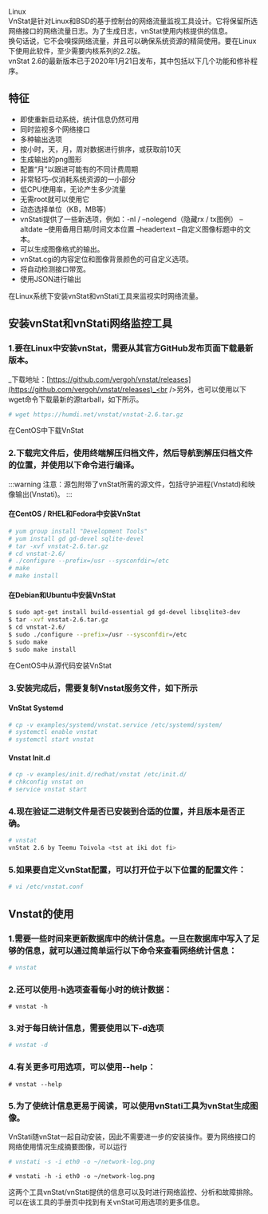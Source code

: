 Linux <br />VnStat是针对Linux和BSD的基于控制台的网络流量监视工具设计。它将保留所选网络接口的网络流量日志。为了生成日志，vnStat使用内核提供的信息。<br />换句话说，它不会嗅探网络流量，并且可以确保系统资源的精简使用。要在Linux下使用此软件，至少需要内核系列的2.2版。<br />vnStat 2.6的最新版本已于2020年1月21日发布，其中包括以下几个功能和修补程序。
<a name="EiI1W"></a>
## 特征

- 即使重新启动系统，统计信息仍然可用
- 同时监视多个网络接口
- 多种输出选项
- 按小时，天，月，周对数据进行排序，或获取前10天
- 生成输出的png图形
- 配置“月”以跟进可能有的不同计费周期
- 非常轻巧–仅消耗系统资源的一小部分
- 低CPU使用率，无论产生多少流量
- 无需root就可以使用它
- 动态选择单位（KB，MB等）
- vnStati提供了一些新选项，例如：-nl / –nolegend（隐藏rx / tx图例） –altdate –使用备用日期/时间文本位置 –headertext –自定义图像标题中的文本。
- 可以生成图像格式的输出。
- vnStat.cgi的内容定位和图像背景颜色的可自定义选项。
- 将自动检测接口带宽。
- 使用JSON进行输出

在Linux系统下安装vnStat和vnStati工具来监视实时网络流量。
<a name="Q6QOt"></a>
## 安装vnStat和vnStati网络监控工具
<a name="dwfUn"></a>
### 1.要在Linux中安装vnStat，需要从其官方GitHub发布页面下载最新版本。
_下载地址：[https://github.com/vergoh/vnstat/releases](https://github.com/vergoh/vnstat/releases)_<br />另外，也可以使用以下wget命令下载最新的源tarball，如下所示。
```bash
# wget https://humdi.net/vnstat/vnstat-2.6.tar.gz
```
在CentOS中下载VnStat
<a name="qW6LR"></a>
### 2.下载完文件后，使用终端解压归档文件，然后导航到解压归档文件的位置，并使用以下命令进行编译。
:::warning
注意：源包附带了vnStat所需的源文件，包括守护进程(Vnstatd)和映像输出(Vnstati)。
:::
<a name="Ny6B4"></a>
#### 在CentOS / RHEL和Fedora中安装VnStat
```bash
# yum group install "Development Tools"
# yum install gd gd-devel sqlite-devel 
# tar -xvf vnstat-2.6.tar.gz
# cd vnstat-2.6/
# ./configure --prefix=/usr --sysconfdir=/etc
# make
# make install
```
<a name="lOgIk"></a>
#### 在Debian和Ubuntu中安装VnStat
```bash
$ sudo apt-get install build-essential gd gd-devel libsqlite3-dev
$ tar -xvf vnstat-2.6.tar.gz
$ cd vnstat-2.6/
$ sudo ./configure --prefix=/usr --sysconfdir=/etc
$ sudo make
$ sudo make install
```
在CentOS中从源代码安装VnStat
<a name="oj3Ad"></a>
### 3.安装完成后，需要复制Vnstat服务文件，如下所示
<a name="M9xpT"></a>
#### VnStat Systemd
```bash
# cp -v examples/systemd/vnstat.service /etc/systemd/system/
# systemctl enable vnstat
# systemctl start vnstat
```
<a name="7CX67"></a>
#### Vnstat Init.d
```bash
# cp -v examples/init.d/redhat/vnstat /etc/init.d/
# chkconfig vnstat on
# service vnstat start
```
<a name="tUMKX"></a>
### 4.现在验证二进制文件是否已安装到合适的位置，并且版本是否正确。
```bash
# vnstat
vnStat 2.6 by Teemu Toivola <tst at iki dot fi>
```
<a name="MTEM5"></a>
### 5.如果要自定义vnStat配置，可以打开位于以下位置的配置文件：
```bash
# vi /etc/vnstat.conf
```
<a name="pBAX6"></a>
## Vnstat的使用
<a name="nLG7O"></a>
### 1.需要一些时间来更新数据库中的统计信息。一旦在数据库中写入了足够的信息，就可以通过简单运行以下命令来查看网络统计信息：
```bash
# vnstat
```
<a name="JqahI"></a>
### 2.还可以使用-h选项查看每小时的统计数据：
```
# vnstat -h
```
<a name="BlCfw"></a>
### 3.对于每日统计信息，需要使用以下-d选项
```bash
# vnstat -d
```
<a name="64lzw"></a>
### 4.有关更多可用选项，可以使用--help：
```
# vnstat --help
```
<a name="GI3sg"></a>
### 5.为了使统计信息更易于阅读，可以使用vnStati工具为vnStat生成图像。
VnStati随vnStat一起自动安装，因此不需要进一步的安装操作。要为网络接口的网络使用情况生成摘要图像，可以运行
```bash
# vnstati -s -i eth0 -o ~/network-log.png
```
```
# vnstati -h -i eth0 -o ~/network-log.png
```
这两个工具vnStat/vnStati提供的信息可以及时进行网络监控、分析和故障排除。可以在该工具的手册页中找到有关vnStat可用选项的更多信息。
